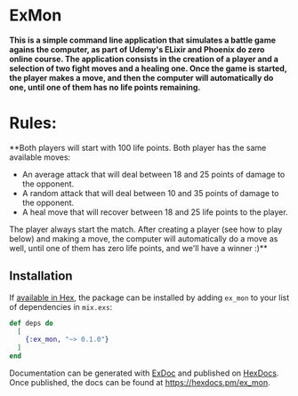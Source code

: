 # ExMon

**This is a simple command line application that simulates a battle game agains the computer, as part of Udemy's ELixir and Phoenix do zero online course. The application consists in the creation of a player and a selection of two fight moves and a healing one. Once the game is started, the player makes a move, and then the computer will automatically do one, until one of them has no life points remaining.**

# Rules:

**Both players will start with 100 life points. Both player has the same available moves:

* An average attack that will deal between 18 and 25 points of damage to the opponent.
* A random attack that will deal between 10 and 35 points of damage to the opponent.
* A heal move that will recover between 18 and 25 life points to the player.

The player always start the match. After creating a player (see how to play below) and making a move, the computer will automatically do a move as well, until one of them has zero life points, and we'll have a winner :)**

## Installation

If [available in Hex](https://hex.pm/docs/publish), the package can be installed
by adding `ex_mon` to your list of dependencies in `mix.exs`:

```elixir
def deps do
  [
    {:ex_mon, "~> 0.1.0"}
  ]
end
```

Documentation can be generated with [ExDoc](https://github.com/elixir-lang/ex_doc)
and published on [HexDocs](https://hexdocs.pm). Once published, the docs can
be found at <https://hexdocs.pm/ex_mon>.

